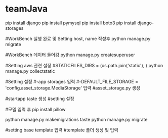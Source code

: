 # teamJava



pip install django
pip install pymysql
pip install boto3
pip install django-storages

#WorkBench 실행 완료 및  Setting host, name 작성후
python manage.py migrate

#WorkBench 데이터 들어감
python manage.py createsuperuser

#Setting aws 관련 설정
#STATICFILES_DIRS = (os.path.join('static'), )
python manage.py collectstatic

#Setting 설정
#-app storages 입력
#-DEFAULT_FILE_STORAGE = 'config.asset_storage.MediaStorage' 입력
#asset_storage.py 생성

#startapp taste 생성
#setting 설정

#모델 입력 후
pip install pillow

python manage.py makemigrations taste
python manage.py migrate

#setting base template 입력
#template 폴더 생성 및 입력


